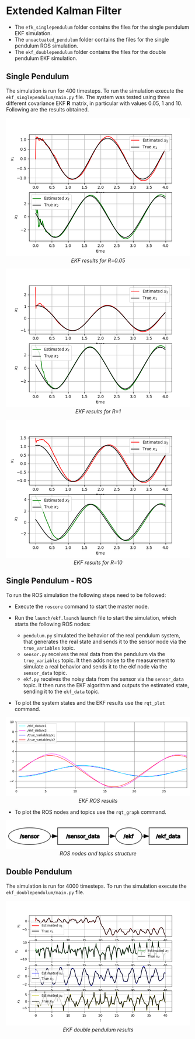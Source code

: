 # Extended Kalman Filter
- The `efk_singlependulum` folder contains the files for the single pendulum EKF simulation.
- The `unuactuated_pendulum` folder contains the files for the single pendulum ROS simulation.
- The `ekf_doublependulum` folder contains the files for the double pendulum EKF simulation.

## Single Pendulum
The simulation is run for 400 timesteps. To run the simulation execute the `ekf_singlependulum/main.py` file. 
The system was tested using three different covariance EKF $\mathbf{R}$ matrix, in particular with values 0.05, 1 and 10. Following are the results obtained.

<center>
<p>
    <img src="imgs/EKF_sp_R005.png" alt>
    <em>EKF results for R=0.05</em>
</p>
<p>
    <img src="imgs/EKF_sp_R1.png" alt>
    <em>EKF results for R=1</em>
</p>
<p>
    <img src="imgs/EKF_sp_R10.png" alt>
    <em>EKF results for R=10</em>
</p>
</center>

## Single Pendulum - ROS
To run the ROS simulation the following steps need to be followed:
- Execute the `roscore` command to start the master node.
- Run the `launch/ekf.launch` launch file to start the simulation, which starts the following ROS nodes:
    - `pendulum.py` simulated the behavior of the real pendulum system, that generates the real state and sends it to the sensor node via the `true_variables` topic.
    - `sensor.py` receives the real data from the pendulum via the `true_variables` topic. It then adds noise to the measurement to simulate a real behavior and sends it to the ekf node via the `sensor_data` topic.
    - `ekf.py` receives the noisy data from the sensor via the `sensor_data` topic. It then runs the EKF algorithm and outputs the estimated state, sending it to the `ekf_data` topic.

- To plot the system states and the EKF results use the `rqt_plot` command.

<center>
<p>
    <img src="imgs/sp_rqtplot.png" alt>
    <em>EKF ROS results</em>
</p>
</center>

- To plot the ROS nodes and topics use the `rqt_graph` command.

<center>
<p>
    <img src="imgs/sp_rqtgraph.png" alt>
    <em>ROS nodes and topics structure</em>
</p>
</center>

## Double Pendulum
The simulation is run for 4000 timesteps. To run the simulation execute the `ekf_doublependulum/main.py` file.

<center>
<p>
    <img src="imgs/EKF_dp_R005.png" alt>
    <em>EKF double pendulum results</em>
</p>
</center>
